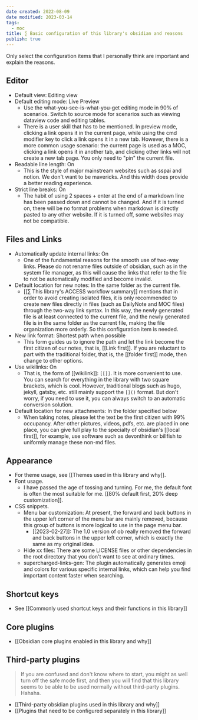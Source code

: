 ```yaml
---
date created: 2022-08-09
date modified: 2023-03-14
tags:
  - moc
title: ∑ Basic configuration of this library's obsidian and reasons
publish: true
---
```

Only select the configuration items that I personally think are important and explain the reasons.

## Editor

- Default view: Editing view
- Default editing mode: Live Preview
	- Use the what-you-see-is-what-you-get editing mode in 90% of scenarios. Switch to source mode for scenarios such as viewing dataview code and editing tables.
	- There is a user skill that has to be mentioned. In preview mode, clicking a link opens it in the current page, while using the cmd modifier key to click a link opens it in a new tab. However, there is a more common usage scenario: the current page is used as a MOC, clicking a link opens it in another tab, and clicking other links will not create a new tab page. You only need to "pin" the current file.
- Readable line length: On
	- This is the style of major mainstream websites such as sspai and notion. We don't want to be mavericks. And this width does provide a better reading experience.
- Strict line breaks: On
	- The habit of using 2 spaces + enter at the end of a markdown line has been passed down and cannot be changed. And if it is turned on, there will be no format problems when markdown is directly pasted to any other website. If it is turned off, some websites may not be compatible.

## Files and Links

- Automatically update internal links: On
	- One of the fundamental reasons for the smooth use of two-way links. Please do not rename files outside of obsidian, such as in the system file manager, as this will cause the links that refer to the file to not be automatically modified and become invalid.
- Default location for new notes: In the same folder as the current file.
	- [[∑ This library's ACCESS workflow summary]] mentions that in order to avoid creating isolated files, it is only recommended to create new files directly in files (such as DailyNote and MOC files) through the two-way link syntax. In this way, the newly generated file is at least connected to the current file, and the newly generated file is in the same folder as the current file, making the file organization more orderly. So this configuration item is needed.
- New link format: Shortest path when possible
	- This form guides us to ignore the path and let the link become the first citizen of our notes, that is, [[Link first]]. If you are reluctant to part with the traditional folder, that is, the [[folder first]] mode, then change to other options.
- Use wikilinks: On
	- That is, the form of [[wikilink]]: `[[]]`. It is more convenient to use. You can search for everything in the library with two square brackets, which is cool. However, traditional blogs such as hugo, jekyll, gatsby, etc. still mainly support the `[]()` format. But don't worry, if you need to use it, you can always switch to an automatic conversion solution.
- Default location for new attachments: In the folder specified below
	- When taking notes, please let the text be the first citizen with 99% occupancy. After other pictures, videos, pdfs, etc. are placed in one place, you can give full play to the specialty of obsidian's [[local first]], for example, use software such as devonthink or billfish to uniformly manage these non-md files.

## Appearance

- For theme usage, see [[Themes used in this library and why]].
- Font usage.
	- I have passed the age of tossing and turning. For me, the default font is often the most suitable for me. [[80% default first, 20% deep customization]].
- CSS snippets.
	- Menu bar customization: At present, the forward and back buttons in the upper left corner of the menu bar are mainly removed, because this group of buttons is more logical to use in the page menu bar.
		- [[2023-02-27]]: The 1.0 version of ob really removed the forward and back buttons in the upper left corner, which is exactly the same as my original idea.
	- Hide xx files: There are some LICENSE files or other dependencies in the root directory that you don't want to see at ordinary times.
	- supercharged-links-gen: The plugin automatically generates emoji and colors for various specific internal links, which can help you find important content faster when searching.

## Shortcut keys

- See [[Commonly used shortcut keys and their functions in this library]]

## Core plugins

- [[Obsidian core plugins enabled in this library and why]]

## Third-party plugins

> If you are confused and don't know where to start, you might as well turn off the safe mode first, and then you will find that this library seems to be able to be used normally without third-party plugins. Hahaha.

- [[Third-party obsidian plugins used in this library and why]]
- [[Plugins that need to be configured separately in this library]] 